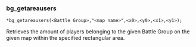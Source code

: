 ### bg_getareausers
```
*bg_getareausers(<Battle Group>,"<map name>",<x0>,<y0>,<x1>,<y1>);
```

Retrieves the amount of players belonging to the given Battle Group on the given
map within the specified rectangular area.
